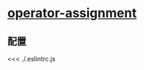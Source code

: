 # [operator-assignment](https://eslint.org/docs/rules/operator-assignment)

## 配置

<<< ./.eslintrc.js
